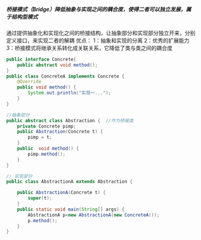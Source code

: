 ##### 桥接模式（Bridge）降低抽象与实现之间的耦合度，使得二者可以独立发展，属于结构型模式

通过提供抽象化和实现化之间的桥接结构，让抽象部分和实现部分独立开来，分别定义接口，来实现二者的解耦 优点： 1：抽象和实现的分离 2：优秀的扩展能力 3：桥接模式将继承关系转化成关联关系，它降低了类与类之间的耦合度

```java
public interface Concrete{
	public abstract void method();
}
public class ConcreteA implements Concrete {
    @Override
    public void method() {
        System.out.println("实现一...");
    }
}

//抽象部分
public abstract class Abstraction {  //作为桥接类
	private Concrete pimp;
	public Abstraction(Concrete t) {
		pimp = t;
	}
	public  void method() {
		pimp.method();
	}
}

// 实现部分
public class AbstractionA extends Abstraction {

    public AbstractionA(Concrete t) {
        super(t);
    }	
    public static void main(String[] args) {
        AbstractionA p=new AbstractionA(new ConcreteA());
        p.method();
    }
}
```

